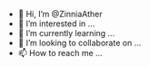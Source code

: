 - 👋 Hi, I’m @ZinniaAther
- 👀 I’m interested in ...
- 🌱 I’m currently learning ...
- 💞️ I’m looking to collaborate on ...
- 📫 How to reach me ...

<!---
ZinniaAther/ZinniaAther is a ✨ special ✨ repository because its `README.md` (this file) appears on your GitHub profile.
You can click the Preview link to take a look at your changes.
--->
